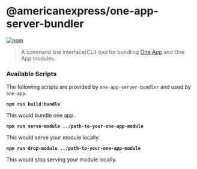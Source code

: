 # @americanexpress/one-app-server-bundler
<!--ONE-DOCS-HIDE start-->
[![npm](https://img.shields.io/npm/v/@americanexpress/one-app-server-bundler)](https://www.npmjs.com/package/@americanexpress/one-app-server-bundler)
<!--ONE-DOCS-HIDE end-->
> A command line interface(CLI) tool for bundling [One App](https://github.com/americanexpress/one-app)
and One App modules.

### Available Scripts

The following scripts are provided by `one-app-server-bundler` and used by `one-app`.

**`npm run build:bundle`**

This would bundle one app.

**`npm run serve-module ../path-to-your-one-app-module`**

This would serve your module locally.

**`npm run drop-module ../path-to-your-one-app-module`**

This would stop serving your module locally.
